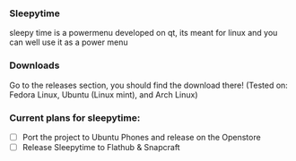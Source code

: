 ### Sleepytime
sleepy time is a powermenu developed on qt, its meant for linux and you can well use it as a power menu

### Downloads

Go to the releases section, you should find the download there! (Tested on: Fedora Linux, Ubuntu (Linux mint), and Arch Linux)

### Current plans for sleepytime:
- [ ] Port the project to Ubuntu Phones and release on the Openstore
- [ ] Release Sleepytime to Flathub & Snapcraft